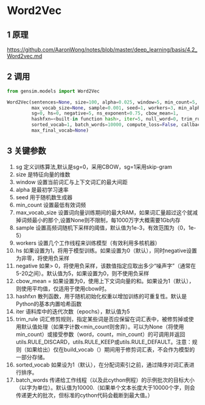 # Word2Vec

## 1 原理

https://github.com/AaronWong/notes/blob/master/deep_learning/basis/4.2_Word2vec.md

   

## 2 调用

```python
from gensim.models import Word2Vec
```

```python
Word2Vec(sentences=None, size=100, alpha=0.025, window=5, min_count=5, 
         max_vocab_size=None, sample=0.001, seed=1, workers=3, min_alpha=0.0001, 
         sg=0, hs=0, negative=5, ns_exponent=0.75, cbow_mean=1, 
         hashfxn=<built-in function hash>, iter=5, null_word=0, trim_rule=None, 
         sorted_vocab=1, batch_words=10000, compute_loss=False, callbacks=(), 
         max_final_vocab=None)
```

   

## 3 关键参数

1. sg 定义训练算法,默认是sg=0，采用CBOW，sg=1采用skip-gram
2. size 是特征向量的维数
3. window 设置当前词汇与上下文词汇的最大间距
4. alpha 是最初学习速率
5. seed 用于随机数生成器
6. min_count 设置最低有效词频
7. max_vocab_size 设置词向量训练期间的最大RAM，如果词汇量超过这个就减掉词频最小的那个,设置None则不限制，每1000万字大概需要1Gb内存
8. sample 设置高频词随机下采样的阈值，默认值为1e-3，有效范围为（0，1e-5）
9. workers 设置几个工作线程来训练模型（有效利用多核机器）
10. hs 如果设置为1，将用于模型训练。如果设置为0（默认），同时negative设置为非零，将使用负采样
11. negative 如果> 0，将使用负采样，该数值指定应取出多少“噪声字”（通常在5-20之间）。默认值为5，如果设置为0，则不使用负采样
12. cbow_mean = 如果设置为0，使用上下文词向量的和。如果设为1（默认），则使用平均值，仅适用于使用cbow时。
13. hashfxn 散列函数，用于随机初始化权重以增加训练的可重复性。默认是Python的基本内置哈希函数
14. iter 语料库中的迭代次数（epochs），默认值为5
15. trim_rule 词汇修剪规则，指定某些词是否应保留在词汇表中，被修剪掉或使用默认值处理（如果字计数<min_count则舍弃）。可以为None（将使用min_count）或接受参数（word，count，min_count）的可调用并返回utils.RULE_DISCARD，utils.RULE_KEEP或utils.RULE_DEFAULT。注意：规则（如果给出）仅在build_vocab（）期间用于修剪词汇表，不会作为模型的一部分存储。
16. sorted_vocab 如果设为1（默认），在分配词索引之前，通过降序对词汇表进行排序。
17. batch_words 传递给工作线程（以及此cython例程）的示例批次的目标大小（以字为单位）。默认值为10000.（如果单个文本长度大于10000个字，则会传递更大的批次，但标准的cython代码会截断到最大值。）